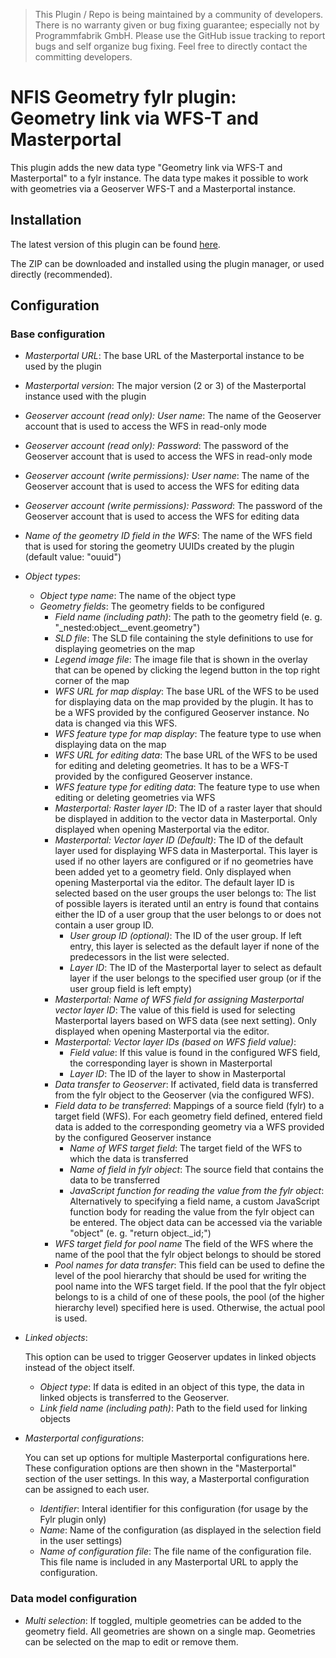 > This Plugin / Repo is being maintained by a community of developers.
There is no warranty given or bug fixing guarantee; especially not by
Programmfabrik GmbH. Please use the GitHub issue tracking to report bugs
and self organize bug fixing. Feel free to directly contact the committing
developers.

# NFIS Geometry fylr plugin: Geometry link via WFS-T and Masterportal

This plugin adds the new data type "Geometry link via WFS-T and Masterportal" to a fylr instance. The data type makes it possible to work with geometries via a Geoserver WFS-T and a Masterportal instance.

## Installation

The latest version of this plugin can be found [here](https://github.com/programmfabrik/fylr-plugin-custom-data-type-nfis-geometry/releases/latest/download/CustomDataTypeNFISGeometry.zip).

The ZIP can be downloaded and installed using the plugin manager, or used directly (recommended).

## Configuration

### Base configuration

* *Masterportal URL*: The base URL of the Masterportal instance to be used by the plugin
* *Masterportal version*: The major version (2 or 3) of the Masterportal instance used with the plugin
* *Geoserver account (read only): User name*: The name of the Geoserver account that is used to access the WFS in read-only mode
* *Geoserver account (read only): Password*: The password of the Geoserver account that is used to access the WFS in read-only mode
* *Geoserver account (write permissions): User name*: The name of the Geoserver account that is used to access the WFS for editing data
* *Geoserver account (write permissions): Password*: The password of the Geoserver account that is used to access the WFS for editing data
* *Name of the geometry ID field in the WFS*: The name of the WFS field that is used for storing the geometry UUIDs created by the plugin (default value: "ouuid")
* *Object types*: 
    * *Object type name*: The name of the object type
    * *Geometry fields*: The geometry fields to be configured
        * *Field name (including path)*: The path to the geometry field (e. g. "_nested:object__event.geometry")
        * *SLD file*: The SLD file containing the style definitions to use for displaying geometries on the map
        * *Legend image file*: The image file that is shown in the overlay that can be opened by clicking the legend button in the top right corner of the map
        * *WFS URL for map display*: The base URL of the WFS to be used for displaying data on the map provided by the plugin. It has to be a WFS provided by the configured Geoserver instance. No data is changed via this WFS.
        * *WFS feature type for map display*: The feature type to use when displaying data on the map
        * *WFS URL for editing data*: The base URL of the WFS to be used for editing and deleting geometries. It has to be a WFS-T provided by the configured Geoserver instance.
        * *WFS feature type for editing data*: The feature type to use when editing or deleting geometries via WFS
        * *Masterportal: Raster layer ID*: The ID of a raster layer that should be displayed in addition to the vector data in Masterportal. Only displayed when opening Masterportal via the editor.
        * *Masterportal: Vector layer ID (Default)*: The ID of the default layer used for displaying WFS data in Masterportal. This layer is used if no other layers are configured or if no geometries have been added yet to a geometry field. Only displayed when opening Masterportal via the editor. The default layer ID is selected based on the user groups the user belongs to: The list of possible layers is iterated until an entry is found that contains either the ID of a user group that the user belongs to or does not contain a user group ID. 
          * *User group ID (optional)*: The ID of the user group. If left entry, this layer is selected as the default layer if none of the predecessors in the list were selected.
          * *Layer ID*: The ID of the Masterportal layer to select as default layer if the user belongs to the specified user group (or if the user group field is left empty)
        * *Masterportal: Name of WFS field for assigning Masterportal vector layer ID*: The value of this field is used for selecting Masterportal layers based on WFS data (see next setting). Only displayed when opening Masterportal via the editor.
        * *Masterportal: Vector layer IDs (based on WFS field value)*:
           * *Field value*: If this value is found in the configured WFS field, the corresponding layer is shown in Masterportal
           * *Layer ID*: The ID of the layer to show in Masterportal
        * *Data transfer to Geoserver*: If activated, field data is transferred from the fylr object to the Geoserver (via the configured WFS).
        * *Field data to be transferred*: Mappings of a source field (fylr) to a target field (WFS). For each geometry field defined, entered field data is added to the corresponding geometry via a WFS provided by the configured Geoserver instance
           * *Name of WFS target field*: The target field of the WFS to which the data is transferred
           * *Name of field in fylr object*: The source field that contains the data to be transferred
           * *JavaScript function for reading the value from the fylr object*: Alternatively to specifying a field name, a custom JavaScript function body for reading the value from the fylr object can be entered. The object data can be accessed via the variable "object" (e. g. "return object._id;")
        * *WFS target field for pool name* The field of the WFS where the name of the pool that the fylr object belongs to should be stored
        * *Pool names for data transfer*: This field can be used to define the level of the pool hierarchy that should be used for writing the pool name into the WFS target field. If the pool that the fylr object belongs to is a child of one of these pools, the pool (of the higher hierarchy level) specified here is used. Otherwise, the actual pool is used.
* *Linked objects*:

   This option can be used to trigger Geoserver updates in linked objects instead of the object itself.
   * *Object type*: If data is edited in an object of this type, the data in linked objects is transferred to the Geoserver.
   * *Link field name (including path)*: Path to the field used for linking objects
* *Masterportal configurations*:

   You can set up options for multiple Masterportal configurations here. These configuration options are then shown in the "Masterportal" section of the user settings. In this way, a Masterportal configuration can be assigned to each user.
   * *Identifier*: Interal identifier for this configuration (for usage by the Fylr plugin only)
   * *Name*: Name of the configuration (as displayed in the selection field in the user settings)
   * *Name of configuration file*: The file name of the configuration file. This file name is included in any Masterportal URL to apply the configuration.

### Data model configuration

* *Multi selection*: If toggled, multiple geometries can be added to the geometry field. All geometries are shown on a single map. Geometries can be selected on the map to edit or remove them.
